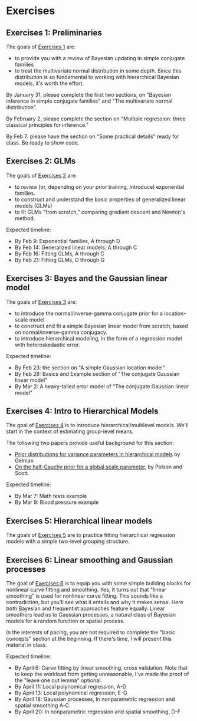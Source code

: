 

# Exercises

## Exercises 1: Preliminaries

The goals of [Exercises 1](exercises01-SDS383D.pdf) are: 
- to provide you with a review of Bayesian updating in simple conjugate families  
- to treat the multivariate normal distribution in some depth.  Since this distribution is so fundamental to working with hierarchical Bayesian models, it's worth the effort.  

By January 31, please complete the first two sections, on "Bayesian inference in simple conjugate families" and "The multivariate normal distribution".

By February 2, please complete the section on "Multiple regression: three classical principles for inference."  

By Feb 7: please have the section on "Some practical details" ready for class.  Be ready to show code.  


## Exercises 2: GLMs

The goals of [Exercises 2](exercises02-SDS383D.pdf) are: 
- to review (or, depending on your prior training, introduce) exponential families.    
- to construct and understand the basic properties of generalized linear models (GLMs)  
- to fit GLMs "from scratch," comparing gradient descent and Newton's method.  

Expected timeline:  
- By Feb 9: Exponential families, A through D  
- By Feb 14: Generalized linear models, A through C  
- By Feb 16: Fitting GLMs, A through C  
- By Feb 21: Fitting GLMs, D through G  

## Exercises 3: Bayes and the Gaussian linear model  

The goals of [Exercises 3](exercises03-SDS383D.pdf) are: 
- to introduce the normal/inverse-gamma conjugate prior for a location-scale model.    
- to construct and fit a simple Bayesian linear model from scratch, based on normal/inverse-gamma conjugacy.  
- to introduce hierarchical modeling, in the form of a regression model with heteroskedastic error.  

Expected timeline:  
- By Feb 23: the section on "A simple Gaussian location model"  
- By Feb 28: Basics and Example section of "The conjugate Gaussian linear model"  
- By Mar 2: A heavy-tailed error model of "The conjugate Gaussian linear model"  



## Exercises 4: Intro to Hierarchical Models  

The goal of [Exercises 4](exercises04-SDS383D.pdf) is to introduce hierarchical/multilevel models.  We'll start in the context of estimating group-level means.   

The following two papers provide useful background for this section:  

- [Prior distributions for variance parameters in hierarchical models](http://www.stat.columbia.edu/~gelman/research/published/taumain.pdf) by Gelman  
- [On the half-Cauchy prior for a global scale parameter](http://projecteuclid.org/euclid.ba/1354024466), by Polson and Scott.   

Expected timeline:  
- By Mar 7: Math tests example  
- By Mar 9: Blood pressure example  



## Exercises 5: Hierarchical linear models

The goals of [Exercises 5](exercises05-SDS383D.pdf) are to practice fitting hierarchical regression models with a simple two-level grouping structure.  


## Exercises 6: Linear smoothing and Gaussian processes  

The goal of [Exercises 6](exercises06-SDS383D.pdf) is to equip you with some simple building blocks for nonlinear curve fitting and smoothing.  Yes, it turns out that "linear smoothing" is used for nonlinear curve fitting.  This sounds like a contradiction, but you'll see what it entails and why it makes sense.  Here both Bayesian and frequentist approaches feature equally.  Linear smoothers lead us to Gaussian processes, a natural class of Bayesian models for a random function or spatial process.

In the interests of pacing, you are not required to complete the "basic concepts" section at the beginning.  If there's time, I will present this material in class.  

Expected timeline:  
- By April 6: Curve fitting by linear smoothing, cross validation.  Note that to keep the workload from getting unreasonable, I've made the proof of the "leave one out lemma" optional.  
- By April 11: Local polynomical regression, A-D  
- By April 13: Local polynomical regression, E-G   
- By April 18: Gaussian processes, In nonparametric regression and spatial smoothing A-C  
- By April 20: In nonparametric regression and spatial smoothing, D-F  


<!-- 
## Exercises 2: Bayes and the Gaussian linear model  

The goal of [Exercises 2](exercises02-SDS383D.pdf) is to get you comfortable with the use of conjugate priors in Gaussian models.  It finishes with a cool use of hierarchical modeling to fit a regression model with heavy-tailed errors.  


## Exercises 3: Linear smoothing and Gaussian processes



There are a handful of optional problems in these exercises (clearly marked), which I will present in class myself. 

- [The normal-Wishart prior](https://en.wikipedia.org/wiki/Normal-inverse-Wishart_distribution), from Wikipedia (or any similar source).  Kevin Murphy also has [some useful notes](http://www.cs.ubc.ca/~murphyk/Papers/bayesGauss.pdf) that summarize this distribution; see Section 8 in particular.   
- [Bayesian analysis of binary and polychotomous response data](http://www.stat.cmu.edu/~brian/905-2009/all-papers/albert-chib-1993.pdf), by Albert and Chib.  
- [Fitting mixed-effects models by REML](http://web.mit.edu/xiuming/www/docs/tutorials/ReML.pdf).  [How it works in the lme4 R package](https://cran.r-project.org/web/packages/lme4/vignettes/Theory.pdf).  
- [Simon Jackman's paper on spatial voting models](https://academic.oup.com/pan/article-abstract/9/3/227/1453708/Multidimensional-Analysis-of-Roll-Call-Data-via).  You can find an application of this framework in [our paper on family-planning legislation in the Texas Legislature.](https://www.ncbi.nlm.nih.gov/pubmed/26794846)  

 -->

